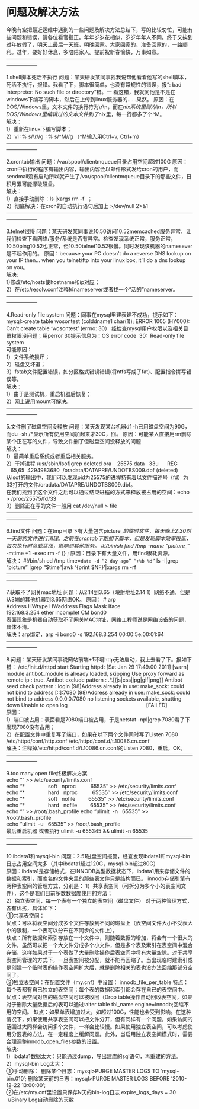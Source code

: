 ﻿
# 问题及解决方法

今晚有空把最近运维中遇到的一些问题及解决方法总结下，写的比较匆忙，可能有些问题和错误，请各位看官指正。年年岁岁花相似，岁岁年年人不同。终于又挨到过年放假了，明天上最后一天班，明晚回家。大家回家的、准备回家的，一路顺利。过年，要好好休息，多陪陪家人。提前祝新春愉快，万事如意。
——————————————————————————————————————————

1.shell脚本死活不执行 问题：某天研发某同事找我说帮他看看他写的shell脚本，死活不执行，报错。我看了下，脚本很简单，也没有常规性的错误，报“: bad interpreter: No such file or directory”错。一 看这错，我就问他是不是在windows下编写的脚本，然后在上传到linux服务器的……果然。 原因：在DOS/Windows里，文本文件的换行符为\r\n，而在*nix系统里则为\n，所以DOS/Windows里编辑过的文本文件到了*nix里，每一行都多了个^M。  
解决：  
1）重新在linux下编写脚本；  
2）vi :% s/\r//g  :% s/^M//g （^M输入用Ctrl+v, Ctrl+m）
 ——————————————————————————————————————————

2.crontab输出 问题：/var/spool/clientmqueue目录占用空间超过100G 原因：cron中执行的程序有输出内容，输出内容会以邮件形式发给cron的用户，而sendmail没有启动所以就产生了/var/spool/clientmqueue目录下的那些文件，日积月累可能撑破磁盘。  
解决：  
1）直接手动删除：ls |xargs rm -f  ；  
2）彻底解决：在cron的自动执行语句后加上 >/dev/null 2>&1  
 ——————————————————————————————————————————

3.telnet很慢 问题：某天研发某同事说10.50访问10.52memcached服务异常，让我们检查下看网络/服务/系统是否有异常。检查发现系统正常，服务正常，10.50ping10.52也正常，但10.50telnet10.52很慢。同时发现该机器的namesever是不起作用的。 原因：because your PC doesn’t do a reverse DNS lookup on your IP then… when you telnet/ftp into your linux box, it’ll do a dns lookup on you。  
解决:  
1)修改/etc/hosts使hostname和ip对应；  
2）在/etc/resolv.conf注释掉nameserver或者找一个“活的”nameserver。  
 ——————————————————————————————————————————

4.Read-only file system 问题：同事在mysql里建表建不成功，提示如下： mysql>create table wosontest (colddname1 char(1)); ERROR 1005 (HY000): Can’t create table ‘wosontest’ (errno: 30） 经检查mysql用户权限以及相关目录权限没问题；用perror 30提示信息为：OS error code  30:  Read-only file system  
可能原因：  
1）文件系统损坏；  
2）磁盘又坏道；  
3）fstab文件配置错误，如分区格式错误错误(将ntfs写成了fat)、配置指令拼写错误等。  
解决：  
1）由于是测试机，重启机器后恢复；  
2）网上说用mount可解决。  
 ——————————————————————————————————————————

5.文件删了磁盘空间没释放 问题：某天发现某台机器df -h已用磁盘空间为90G，而du -sh /*显示所有使用空间加起来才30G，囧。 原因：可能某人直接用rm删除某个正在写的文件，导致文件删了但磁盘空间没释放的问题  
解决：  
1）最简单重启系统或者重启相关服务。  
2）干掉进程 /usr/sbin/lsof|grep deleted ora    25575 data   33u      REG              65,65  4294983680  /oradata/DATAPRE/UNDOTBS009.dbf (deleted)  
从lsof的输出中，我们可以发现pid为25575的进程持有着以文件描述号（fd）为 33打开的文件/oradata/DATAPRE/UNDOTBS009.dbf。  
在我们找到了这个文件之后可以通过结束进程的方式来释放被占用的空间：echo > /proc/25575/fd/33  
3）删除正在写的文件一般用 cat /dev/null > file  
——————————————————————————————————————————

6.find文件 问题：在tmp目录下有大量包含picture_*的临时文件，每天晚上2:30对一天前的文件进行清理。之前在crontab下跑如下脚本，但是发现脚本效率很低，每次执行时负载猛涨，影响到其他服务。 #!/bin/sh find /tmp -name “picture_*” -mtime +1 -exec rm -f {} \; 原因：目录下有大量文件，用find很耗资源。  
解决： #!/bin/sh cd /tmp time=`date -d “2 day ago” “+%b %d”` ls -l|grep “picture” |grep “$time”|awk ‘{print $NF}’|xargs rm -rf  
——————————————————————————————————————————

7.获取不了网关mac地址 问题：从2.14到3.65（映射地址2.14  1）网络不通，但是从3端的其他机器到3.65网络OK。
原因： # arp  
Address           HWtype    HWaddress    Flags Mask    Iface  
192.168.3.254     ether     incomplet    CM            bond0  
表面现象是机器自动获取不了网关MAC地址，网络工程师说是网络设备的问题，具体不清。  
解决：arp绑定，arp -i bond0 -s 192.168.3.254 00:00:5e:00:01:64  
 ——————————————————————————————————————————

8.问题：某天研发某同事说网站前端+1环境http无法启动，我上去看了下。报如下错： /etc/init.d/httpd start Starting httpd: [Sat Jan 29 17:49:00 2011] [warn] module antibot_module is already loaded, skipping Use proxy forward as remote ip : true. Antibot exclude pattern : .*\.[(js|css|jpg|gif|png)] Antibot seed check pattern : login (98)Address already in use: make_sock: could not bind to address [::]:7080 (98)Address already in use: make_sock: could not bind to address 0.0.0.0:7080 no listening sockets available, shutting down Unable to open log                                                      [FAILED]  
原因：  
1）端口被占用：表面看是7080端口被占用，于是netstat -npl|grep 7080看了下发现7080没有占用；  
2）在配置文件中重复写了端口，如果在以下两个文件同时写了Listen 7080 /etc/httpd/conf/http.conf /etc/httpd/conf.d/t.10086.cn.conf  
解决：注释掉/etc/httpd/conf.d/t.10086.cn.conf的Listen 7080，重启，OK。  
——————————————————————————————————————————

9.too many open file终极解决方案  
echo “” >> /etc/security/limits.conf  
echo “*                soft   nproc          65535″ >> /etc/security/limits.conf  
echo “*                hard   nproc          65535″ >> /etc/security/limits.conf  
echo “*                soft   nofile         65535″ >> /etc/security/limits.conf  
echo “*                hard   nofile         65535″ >> /etc/security/limits.conf  
echo “” >> /root/.bash_profile echo “ulimit  -n   65535″ >> /root/.bash_profile  
echo “ulimit  -u   65535″ >> /root/.bash_profile  
最后重启机器 或者执行 ulimit -u 655345 && ulimit -n 65535  
——————————————————————————————————————————

10.ibdata1和mysql-bin 问题：2.51磁盘空间报警，经查发现ibdata1和mysql-bin日志占用空间太多（其中ibdata1超过120G，mysql-bin超过80G）  
原因：ibdata1是存储格式，在INNODB类型数据状态下，ibdata1用来存储文件的数据和索引，而库名的文件夹里的那些表文件只是结构而已。 innodb存储引擎有两种表空间的管理方式，分别是：
1）共享表空间（可拆分为多个小的表空间文件），这个是我们目前多数数据库使用的方法；  
2）独立表空间，每一个表有一个独立的表空间（磁盘文件） 对于两种管理方式，各有优劣，具体如下：  
①共享表空间：  
优点：可以将表空间分成多个文件存放到不同的磁盘上（表空间文件大小不受表大小的限制，一个表可以分布在不同步的文件上）。  
缺点：所有数据和索引存放在一个文件中，则随着数据的增加，将会有一个很大的文件，虽然可以把一个大文件分成多个小文件，但是多个表及索引在表空间中混合存储，这样如果对于一个表做了大量删除操作后表空间中将有大量空隙。对于共享表空间管理的方式下，一旦表空间被分配，就不能再回缩了。当出现临时建索引或是创建一个临时表的操作表空间扩大后，就是删除相关的表也没办法回缩那部分空间了。  
②独立表空间：在配置文件（my.cnf）中设置： innodb_file_per_table 特点：每个表都有自已独立的表空间；每个表的数据和索引都会存在自已的表空间中。 优点：表空间对应的磁盘空间可以被收回（Drop table操作自动回收表空间，如果对于删除大量数据后的表可以通过:alter table tbl_name engine=innodb;回缩不用的空间。 缺点：如果单表增加过大，如超过100G，性能也会受到影响。在这种情况下，如果使用共享表空间可以把文件分开，但有同样有一个问题，如果访问的范围过大同样会访问多个文件，一样会比较慢。如果使用独立表空间，可以考虑使用分区表的方法，在一定程度上缓解问题。此外，当启用独立表空间模式时，需要合理调整innodb_open_files参数的设置。  
解决:  
1）ibdata1数据太大：只能通过dump，导出建库的sql语句，再重建的方法。  
2）mysql-bin Log太大：  
①手动删除： 删除某个日志：mysql>PURGE MASTER LOGS TO ‘mysql-bin.010′; 删除某天前的日志：mysql>PURGE MASTER LOGS BEFORE ’2010-12-22 13:00:00′;  
②在/etc/my.cnf里设置只保存N天的bin-log日志 expire_logs_days = 30  //Binary Log自动删除的天数  
